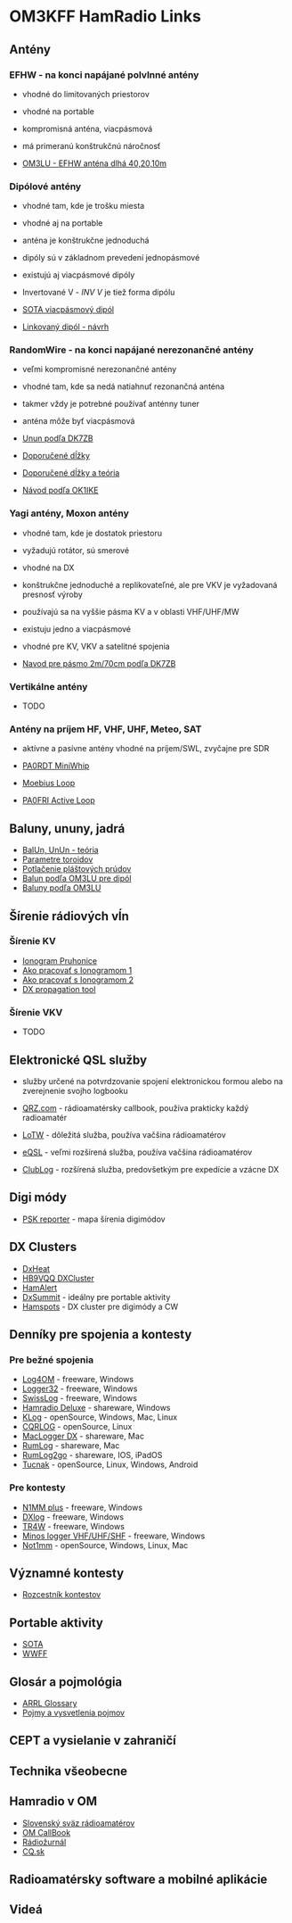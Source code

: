 OM3KFF HamRadio Links
======

## Antény

### EFHW - na konci napájané polvlnné antény

- vhodné do limitovaných priestorov
- vhodné na portable
- kompromisná anténa, viacpásmová
- má primeranú konštrukčnú náročnosť

- [OM3LU - EFHW anténa dlhá 40,20,10m](https://om3lu.blogspot.com/2020/12/efhw-antena-dlha-40-20-10-metrov.html)

### Dipólové antény

- vhodné tam, kde je trošku miesta
- vhodné aj na portable
- anténa je konštrukčne jednoduchá
- dipóly sú v základnom prevedení jednopásmové
- existujú aj viacpásmové dipóly
- Invertované V - *INV V* je tiež forma dipólu

- [SOTA viacpásmový dipól](https://om3kff.sk/2014/05/lahky-viacpasmovy-dipol-pre-sota/?lang=sk)
- [Linkovaný dipól - návrh](https://www.sotabeams.co.uk/linked-dipoles/)

### RandomWire - na konci napájané nerezonančné antény

- veľmi kompromisné nerezonančné antény
- vhodné tam, kde sa nedá natiahnuť rezonančná anténa
- takmer vždy je potrebné používať anténny tuner
- anténa môže byť viacpásmová

- [Unun podľa DK7ZB](https://www.qsl.net/dk7zb/Baluns/MTFT.htm)
- [Doporučené dĺžky](https://udel.edu/~mm/ham/randomWire/)
- [Doporučené dĺžky a teória](https://www.hamuniverse.com/randomwireantennalengths.html)
- [Návod podľa OK1IKE](http://ok1ike.c-a-v.com/soubory/drat_ant.htm)

### Yagi antény, Moxon antény

- vhodné tam, kde je dostatok priestoru
- vyžadujú rotátor, sú smerové
- vhodné na DX
- konštrukčne jednoduché a replikovateľné, ale pre VKV je vyžadovaná presnosť výroby
- používajú sa na vyššie pásma KV a v oblasti VHF/UHF/MW
- existuju jedno a viacpásmové
- vhodné pre KV, VKV a satelitné spojenia

- [Navod pre pásmo 2m/70cm podľa DK7ZB](https://www.qsl.net/dk7zb/PVC-Yagis/PVC-details.htm)

### Vertikálne antény

- TODO

### Antény na príjem HF, VHF, UHF, Meteo, SAT

- aktívne a pasívne antény vhodné na príjem/SWL, zvyčajne pre SDR

- [PA0RDT MiniWhip](https://www.pa3fwm.nl/technotes/tn07.html)
- [Moebius Loop](https://swling.com/blog/2020/04/diy-how-to-build-a-noise-cancelling-passive-loop-ncpl-antenna/)
- [PA0FRI Active Loop](https://pa0fri.home.xs4all.nl/Ant/Active%20antenna/Active%20receiving%20%20loop%20antenna%20eng.htm)

## Baluny, ununy, jadrá

- [BalUn, UnUn - teória](http://vk5ajl.com/projects/baluns.php)
- [Parametre toroidov](https://toroids.info/)
- [Potlačenie pláštových prúdov](http://www.karinya.net/g3txq/chokes/)
- [Balun podľa OM3LU pre dipól](https://om3lu.blogspot.com/2020/07/ochrana-prijmu-proti-indukovanym-vf_8.html)
- [Baluny podľa OM3LU](https://om3lu.blogspot.com/2023/01/ako-si-vyrobime-dobre-baluny-11-14.html)

## Šírenie rádiových vĺn

### Šírenie KV

- [Ionogram Pruhonice](http://digisonda.ufa.cas.cz/latestFrames.htm)
- [Ako pracovať s Ionogramom 1](https://www.ok1kze.com/radioklub/historie-2/ionogram-a-souvislost-s-delkou-skoku-odrazem-od-ionosfery)
- [Ako pracovať s Ionogramom 2](https://ok1dn.webnode.cz/news/ionogram/)
- [DX propagation tool](https://dr2w.de/dx-propagation/)

### Šírenie VKV

- TODO

## Elektronické QSL služby

- služby určené na potvrdzovanie spojení elektronickou formou alebo na zverejnenie svojho logbooku

- [QRZ.com](https://www.qrz.com/) - rádioamatérsky callbook, používa prakticky každý radioamatér
- [LoTW](https://lotw.arrl.org/lotw-help/getting-started/) - dôležitá služba, používa vačšina rádioamatérov
- [eQSL](https://eqsl.cc/qslcard/Login.cfm) - veľmi rozšírená služba, používa vačšina rádioamatérov
- [ClubLog](https://clublog.org/) - rozšírená služba, predovšetkým pre expedície a vzácne DX

## Digi módy

- [PSK reporter](https://pskreporter.info/pskmap.html) - mapa šírenia digimódov

## DX Clusters

- [DxHeat](https://www.dxheat.com/dxc/)
- [HB9VQQ DXCluster](https://webcluster.hb9vqq.ch/)
- [HamAlert](https://hamalert.org/)
- [DxSummit](http://dxsummit.fi/#/) - ideálny pre portable aktivity
- [Hamspots](https://hamspots.net/) - DX cluster pre digimódy a CW

## Denníky pre spojenia a kontesty

### Pre bežné spojenia

- [Log4OM](https://www.log4om.com/) - freeware, Windows
- [Logger32](https://www.logger32.net/) - freeware, Windows
- [SwissLog](https://www.swisslogforwindows.com/) - freeware, Windows
- [Hamradio Deluxe](https://www.hamradiodeluxe.com/) - shareware, Windows
- [KLog](https://www.klog.xyz/) - openSource, Windows, Mac, Linux
- [CQRLOG](https://www.cqrlog.com/) - openSource, Linux
- [MacLogger DX](https://www.dogparksoftware.com/MacLoggerDX.html) - shareware, Mac
- [RumLog](https://dl2rum.de/rumsoft/RUMLog.html) - shareware, Mac
- [RumLog2go](https://dl2rum.de/rumsoft/RUMlog2Go.html) - shareware, IOS, iPadOS
- [Tucnak](https://tucnak.nagano.cz/wiki/Main_Page) - openSource, Linux, Windows, Android

### Pre kontesty

- [N1MM plus](https://n1mmwp.hamdocs.com/) - freeware, Windows
- [DXlog](https://www.dxlog.net/) - freeware, Windows
- [TR4W](https://tr4w.net/) - freeware, Windows
- [Minos logger VHF/UHF/SHF](https://minos.sourceforge.net/) - freeware, Windows
- [Not1mm](https://github.com/mbridak/not1mm) - openSource, Windows, Linux, Mac

## Významné kontesty

- [Rozcestník kontestov](https://contest.run/)

## Portable aktivity

- [SOTA](https://sota.telesweb.sk/)
- [WWFF](http://omff.wz.sk/)

## Glosár a pojmológia

- [ARRL Glossary](https://www.arrl.org/ham-radio-glossary)
- [Pojmy a vysvetlenia pojmov](https://www.nyc-arecs.org/icom_terms.pdf)

## CEPT a vysielanie v zahraničí

## Technika všeobecne

## Hamradio v OM

- [Slovenský sväz rádioamatérov](https://www.hamradio.sk/)
- [OM CallBook](https://depe.sk/omcb/)
- [Rádiožurnál](https://www.radiozurnal.sk/)
- [CQ.sk](https://cq.sk/)

## Radioamatérsky software a mobilné aplikácie

## Videá
